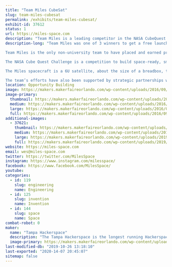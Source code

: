 ```yaml
---
title: "Team Miles CubeSat"
slug: team-miles-cubesat
permalink: /exhibits/team-miles-cubesat/
exhibit-id: 37612
status: 1
url: https://miles-space.com
description: "Team Miles is a leading competitor in the NASA CubeQuest Challenge. The challenge offers $5.5 million in prizes for teams and will provide launch services on the 2020 NASA SLS-EM1 mission for the top three teams. They are building a 6U CubeSat intended to communicate in Deep Space and traveling to the vicinity of Mars."
description-long: "Team Miles was one of 3 winners to get a free launch for their satellite in the NASA CubeQuest Challenge. The challenge, which is a space derby, offers $5.5 million in prizes for teams and will provide launch services on the 2020 NASA SLS-EM1 mission.

Team Miles is the only non-university team to have placed and earned prizes in all four rounds of competition, leading up to them being selected as one of the free launch slots. As a team of citizen scientists and engineers, they came together initially through Tampa Hackerspace, a community, non-profit workshop in Tampa, FL. The team expanded with experts in radiation, communications, software development, and project management.

The NASA Cube Quest Challenge is a competition to build space-ready, small satellites capable of advanced communication and propulsion near and beyond the moon. Teams strive for high-speed data communications, navigation, and survival in lunar orbit or deep space, competing for an unprecedented $5.5 million prize purse in NASA’s first ever in-space challenge. Cube Quest is part of NASA’s Centennial Challenges Program which accelerates technology by engaging non-traditional sources in competition.

The Miles spacecraft is a 6U satellite, about the size of a breadbox, that will be capable of navigating to the Moon, establishing Lunar orbit, conducting its mission, and then navigating to a final orbit near Mars. The entire mission will be flown autonomously by a sophisticated onboard computer system and powered by evolutionary plasma thrusters.

The team’s efforts have also been supported by strategic partnerships with Fluid and Reason (http://fluidandreason.com/), Yosemite Space (http://yosemitespace.com/), The DRI (http://thedri.com/), Piedmont Precision Aeroculture (http://ppaeroculture.com/), Brainloop (http://www.brainloop.com/), Basecamp (https://basecamp.com/), Thermal Management Technologies (http://tmtsdl.com/), and Sabalcore (http://www.sabalcore.com/)"
location: Opportunity Building
image: https://makers.makerfaireorlando.com/wp-content/uploads/2016/09/logo-orange-1024x682.png
image-primary:
  thumbnail: https://makers.makerfaireorlando.com/wp-content/uploads/2016/09/logo-orange-150x150.png
  medium: https://makers.makerfaireorlando.com/wp-content/uploads/2016/09/logo-orange-300x200.png
  large: https://makers.makerfaireorlando.com/wp-content/uploads/2016/09/logo-orange-1024x682.png
  full: https://makers.makerfaireorlando.com/wp-content/uploads/2016/09/logo-orange.png
additional-images:
  - 37621:
    thumbnail: https://makers.makerfaireorlando.com/wp-content/uploads/2019/09/IMG_20190830_105222589-150x150.jpg
    medium: https://makers.makerfaireorlando.com/wp-content/uploads/2019/09/IMG_20190830_105222589-225x300.jpg
    large: https://makers.makerfaireorlando.com/wp-content/uploads/2019/09/IMG_20190830_105222589-768x1024.jpg
    full: https://makers.makerfaireorlando.com/wp-content/uploads/2019/09/IMG_20190830_105222589.jpg
website: https://miles-space.com
email: wes@miles-space.com
twitter: https://twitter.com/MilesSpace
instagram: https://www.instagram.com/milesspace/
facebook: https://www.facebook.com/MilesSpace/
youtube: 
categories:
  - id: 119
    slug: engineering
    name: Engineering
  - id: 125
    slug: invention
    name: Invention
  - id: 144
    slug: space
    name: Space
combat-robot: 0
maker:
  name: "Tampa Hackerspace"
  description: "The Tampa Hackerspace is the longest running Hackerspace/Makerspace in the Greater Tampa Bay Area. We have a vast array of tools including but not limited to: 3D Printers, Laser Cutters, 4x8 Shopbot, and our lastest tools include Full CNC Controlled Milling machine ( Tormach Personnel 700 ) so please come check out our booth and talk to our members!"
  image-primary: https://makers.makerfaireorlando.com/wp-content/uploads/2015/08/Tampa-Hackerspace-2048-Transparent-border.png
last-modified-db: "2019-10-26 13:18:10"
last-exported: "2020-14-07 20:45:07"
sitemap: false
---
```

